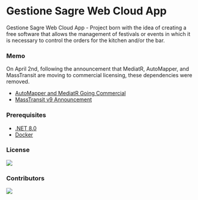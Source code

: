 ﻿# Gestione Sagre Web Cloud App

Gestione Sagre Web Cloud App - Project born with the idea of ​​creating a free software that allows the
management of festivals or events in which it is necessary to control the orders for the kitchen and/or the bar.

### Memo

On April 2nd, following the announcement that MediatR, AutoMapper, and MassTransit are moving to commercial licensing, these dependencies were removed.

- [AutoMapper and MediatR Going Commercial](https://www.jimmybogard.com/automapper-and-mediatr-going-commercial/)
- [MassTransit v9 Announcement](https://masstransit.io/introduction/v9-announcement)
### Prerequisites

- [.NET 8.0](https://dotnet.microsoft.com/it-it/download/dotnet/8.0)
- [Docker](https://www.docker.com/)

### License

<img src="https://img.shields.io/github/license/angelodotnet/gswcloudapp?style=for-the-badge">

### Contributors

<a href="https://github.com/AngeloDotNet/GSWCloudApp/graphs/contributors">
  <img src="https://contrib.rocks/image?repo=AngeloDotNet/GSWCloudApp" />
</a>

<!-- Made with [contrib.rocks](https://contrib.rocks) -->